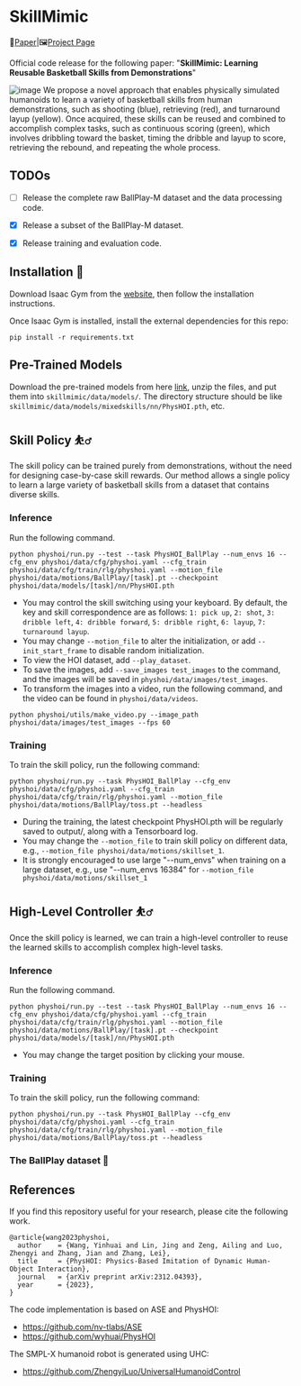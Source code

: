 # SkillMimic
📖[Paper](https://github.com/wyhuai/SkillMimic)|🖼️[Project Page](https://github.com/wyhuai/SkillMimic)

Official code release for the following paper:
"**SkillMimic: Learning Reusable Basketball Skills from Demonstrations**"

![image](https://github.com/user-attachments/assets/ac75c9be-f144-4b6d-980f-272c6f657627)
We propose a novel approach that enables physically simulated humanoids to learn a variety of basketball skills from human demonstrations, such as
shooting (blue), retrieving (red), and turnaround layup (yellow). Once acquired, these skills can be reused and combined to accomplish complex tasks, such as
continuous scoring (green), which involves dribbling toward the basket, timing the dribble and layup to score, retrieving the rebound, and repeating the whole process.

## TODOs

- [ ] Release the complete raw BallPlay-M dataset and the data processing code.

- [x] Release a subset of the BallPlay-M dataset.

- [x] Release training and evaluation code.

## Installation 💽

Download Isaac Gym from the [website](https://developer.nvidia.com/isaac-gym), then
follow the installation instructions.

Once Isaac Gym is installed, install the external dependencies for this repo:

```
pip install -r requirements.txt
```

## Pre-Trained Models
Download the pre-trained models from here [link](https://??), unzip the files, and put them into `skillmimic/data/models/`. The directory structure should be like `skillmimic/data/models/mixedskills/nn/PhysHOI.pth`, etc.

## Skill Policy ⛹️‍♂️
The skill policy can be trained purely from demonstrations, without the need for designing case-by-case skill rewards. Our method allows a single policy to learn a large variety of basketball skills from a dataset that contains diverse skills. 
### Inference
Run the following command.
```
python physhoi/run.py --test --task PhysHOI_BallPlay --num_envs 16 --cfg_env physhoi/data/cfg/physhoi.yaml --cfg_train physhoi/data/cfg/train/rlg/physhoi.yaml --motion_file physhoi/data/motions/BallPlay/[task].pt --checkpoint physhoi/data/models/[task]/nn/PhysHOI.pth
```
- You may control the skill switching using your keyboard. By default, the key and skill correspondence are as follows:
`1: pick up`, `2: shot`, `3: dribble left`, `4: dribble forward`, `5: dribble right`, `6: layup`, `7: turnaround layup`.
- You may change `--motion_file` to alter the initialization, or add `--init_start_frame` to disable random initialization.
- To view the HOI dataset, add `--play_dataset`.
- To save the images, add `--save_images test_images` to the command, and the images will be saved in `physhoi/data/images/test_images`.
- To transform the images into a video, run the following command, and the video can be found in `physhoi/data/videos`.
```
python physhoi/utils/make_video.py --image_path physhoi/data/images/test_images --fps 60
```

### Training
To train the skill policy, run the following command: 
```
python physhoi/run.py --task PhysHOI_BallPlay --cfg_env physhoi/data/cfg/physhoi.yaml --cfg_train physhoi/data/cfg/train/rlg/physhoi.yaml --motion_file physhoi/data/motions/BallPlay/toss.pt --headless
```
- During the training, the latest checkpoint PhysHOI.pth will be regularly saved to output/, along with a Tensorboard log.
- You may change the `--motion_file` to train skill policy on different data, e.g., `--motion_file physhoi/data/motions/skillset_1`.
- It is strongly encouraged to use large "--num_envs" when training on a large dataset, e.g., use "--num_envs 16384" for `--motion_file physhoi/data/motions/skillset_1`

## High-Level Controller ⛹️‍♂️
Once the skill policy is learned, we can train a high-level controller to reuse the learned skills to accomplish complex high-level tasks.

### Inference
Run the following command.
```
python physhoi/run.py --test --task PhysHOI_BallPlay --num_envs 16 --cfg_env physhoi/data/cfg/physhoi.yaml --cfg_train physhoi/data/cfg/train/rlg/physhoi.yaml --motion_file physhoi/data/motions/BallPlay/[task].pt --checkpoint physhoi/data/models/[task]/nn/PhysHOI.pth
```
- You may change the target position by clicking your mouse.

### Training
To train the skill policy, run the following command: 
```
python physhoi/run.py --task PhysHOI_BallPlay --cfg_env physhoi/data/cfg/physhoi.yaml --cfg_train physhoi/data/cfg/train/rlg/physhoi.yaml --motion_file physhoi/data/motions/BallPlay/toss.pt --headless
```

### The BallPlay dataset 🏀

## References
If you find this repository useful for your research, please cite the following work.
```
@article{wang2023physhoi,
  author    = {Wang, Yinhuai and Lin, Jing and Zeng, Ailing and Luo, Zhengyi and Zhang, Jian and Zhang, Lei},
  title     = {PhysHOI: Physics-Based Imitation of Dynamic Human-Object Interaction},
  journal   = {arXiv preprint arXiv:2312.04393},
  year      = {2023},
}
```
The code implementation is based on ASE and PhysHOI:
- https://github.com/nv-tlabs/ASE
- https://github.com/wyhuai/PhysHOI

The SMPL-X humanoid robot is generated using UHC:
- https://github.com/ZhengyiLuo/UniversalHumanoidControl



